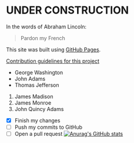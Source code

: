 # UNDER CONSTRUCTION
In the words of Abraham Lincoln:
> Pardon my French

This site was built using [GitHub Pages](https://pages.github.com/).

[Contribution guidelines for this project](docs/CONTRIBUTING.md)

- George Washington
- John Adams
- Thomas Jefferson

1. James Madison
2. James Monroe
3. John Quincy Adams

- [x] Finish my changes
- [ ] Push my commits to GitHub
- [ ] Open a pull request
[![Anurag's GitHub stats](https://github-readme-stats.vercel.app/api?username=psakurai&count_private=true&show_icons=true&theme=solarized-dark)](https://github.com/anuraghazra/github-readme-stats)
